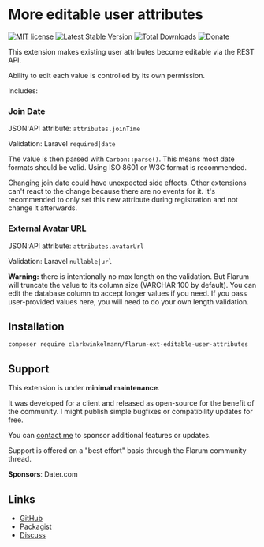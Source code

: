# More editable user attributes

[![MIT license](https://img.shields.io/badge/license-MIT-blue.svg)](https://github.com/clarkwinkelmann/flarum-ext-editable-user-attributes/blob/master/LICENSE.md) [![Latest Stable Version](https://img.shields.io/packagist/v/clarkwinkelmann/flarum-ext-editable-user-attributes.svg)](https://packagist.org/packages/clarkwinkelmann/flarum-ext-editable-user-attributes) [![Total Downloads](https://img.shields.io/packagist/dt/clarkwinkelmann/flarum-ext-editable-user-attributes.svg)](https://packagist.org/packages/clarkwinkelmann/flarum-ext-editable-user-attributes) [![Donate](https://img.shields.io/badge/paypal-donate-yellow.svg)](https://www.paypal.me/clarkwinkelmann)

This extension makes existing user attributes become editable via the REST API.

Ability to edit each value is controlled by its own permission.

Includes:

### Join Date

JSON:API attribute: `attributes.joinTime`

Validation: Laravel `required|date`

The value is then parsed with `Carbon::parse()`.
This means most date formats should be valid.
Using ISO 8601 or W3C format is recommended.

Changing join date could have unexpected side effects.
Other extensions can't react to the change because there are no events for it.
It's recommended to only set this new attribute during registration and not change it afterwards.

### External Avatar URL

JSON:API attribute: `attributes.avatarUrl`

Validation: Laravel `nullable|url`

**Warning:** there is intentionally no max length on the validation.
But Flarum will truncate the value to its column size (VARCHAR 100 by default).
You can edit the database column to accept longer values if you need.
If you pass user-provided values here, you will need to do your own length validation.

## Installation

    composer require clarkwinkelmann/flarum-ext-editable-user-attributes

## Support

This extension is under **minimal maintenance**.

It was developed for a client and released as open-source for the benefit of the community.
I might publish simple bugfixes or compatibility updates for free.

You can [contact me](https://clarkwinkelmann.com/flarum) to sponsor additional features or updates.

Support is offered on a "best effort" basis through the Flarum community thread.

**Sponsors**: Dater.com

## Links

- [GitHub](https://github.com/clarkwinkelmann/flarum-ext-editable-user-attributes)
- [Packagist](https://packagist.org/packages/clarkwinkelmann/flarum-ext-editable-user-attributes)
- [Discuss](https://discuss.flarum.org/d/30635)
